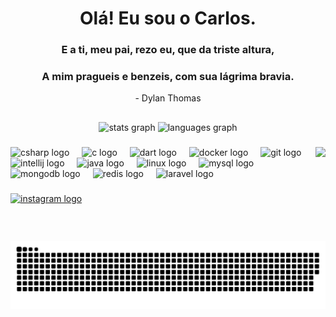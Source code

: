 <h1 align="center">Olá! Eu sou o Carlos.</h1>

<h3 align="center">E a ti, meu pai, rezo eu, que da triste altura,</h3>
<h3 align="center">A mim pragueis e benzeis, com sua lágrima bravia.</h3>
<p align="center">- Dylan Thomas</p>

##

<div align="center">
  <img src="https://github-readme-stats-kkcarlinns-projects.vercel.app/api?username=carlosliszt&hide_title=false&hide_rank=false&show_icons=true&disable_animations=false&theme=dracula&locale=en&hide_border=false" height="200" alt="stats graph"  />
  <img src="https://github-readme-stats-kkcarlinns-projects.vercel.app/api/top-langs?username=carlosliszt&locale=en&hide_title=false&layout=donut&card_width=320&langs_count=5&theme=dracula&hide_border=false" height="200" alt="languages graph"  />
</div>

###

<img align="right" height="150" src="https://media1.tenor.com/m/fbM0u3ZApY8AAAAd/numetal-wes.gif"  />

###

<div align="left">
  <img src="https://cdn.jsdelivr.net/gh/devicons/devicon/icons/csharp/csharp-original.svg" height="30" alt="csharp logo"  />
  <img width="12" />
  <img src="https://cdn.jsdelivr.net/gh/devicons/devicon/icons/c/c-original.svg" height="30" alt="c logo"  />
  <img width="12" />
  <img src="https://cdn.jsdelivr.net/gh/devicons/devicon/icons/dart/dart-original.svg" height="30" alt="dart logo"  />
  <img width="12" />
  <img src="https://cdn.jsdelivr.net/gh/devicons/devicon/icons/docker/docker-original.svg" height="30" alt="docker logo"  />
  <img width="12" />
  <img src="https://cdn.jsdelivr.net/gh/devicons/devicon/icons/git/git-original.svg" height="30" alt="git logo"  />
  <img width="12" />
  <img src="https://cdn.jsdelivr.net/gh/devicons/devicon/icons/intellij/intellij-original.svg" height="30" alt="intellij logo"  />
  <img width="12" />
  <img src="https://cdn.jsdelivr.net/gh/devicons/devicon/icons/java/java-original.svg" height="30" alt="java logo"  />
  <img width="12" />
  <img src="https://cdn.jsdelivr.net/gh/devicons/devicon/icons/linux/linux-original.svg" height="30" alt="linux logo"  />
  <img width="12" />
  <img src="https://cdn.jsdelivr.net/gh/devicons/devicon/icons/mysql/mysql-original.svg" height="30" alt="mysql logo"  />
  <img width="12" />
  <img src="https://cdn.jsdelivr.net/gh/devicons/devicon/icons/mongodb/mongodb-original.svg" height="30" alt="mongodb logo"  />
  <img width="12" />
  <img src="https://cdn.jsdelivr.net/gh/devicons/devicon/icons/redis/redis-original.svg" height="30" alt="redis logo"  />
  <img width="12" />
  <img src="https://cdn.jsdelivr.net/gh/devicons/devicon/icons/laravel/laravel-original.svg" height="30" alt="laravel logo"  />
</div>

###

<div align="left">
  <a href="https://instagram.com/carlos.liszt" target="_blank">
    <img src="https://img.shields.io/static/v1?message=Instagram&logo=instagram&label=&color=E4405F&logoColor=white&labelColor=&style=for-the-badge" height="35" alt="instagram logo"  />
  </a>
</div>

###

<br clear="both">

<img src="https://raw.githubusercontent.com/kkcarlinn/kkcarlinn/output/snake.svg" alt="Snake animation" />

###
